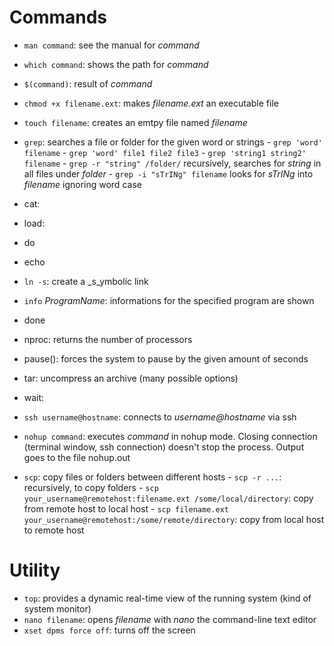 # Commands
* ``man command``: see the manual for _command_
* ``which command``: shows the path for _command_
* ``$(command)``: result of _command_

* ``chmod +x filename.ext``: makes _filename.ext_ an executable file

* ``touch filename``: creates an emtpy file named _filename_
* ``grep``: searches a file or folder for the given word or strings
      - ``grep 'word' filename``
      - ``grep 'word' file1 file2 file3``
      - ``grep 'string1 string2'  filename``
      - ``grep -r "string" /folder/`` recursively, searches for _string_ in all files under _folder_
      - ``grep -i "sTrINg" filename`` looks for _sTrINg_ into _filename_ ignoring word case
* cat:
* load:
* do
* echo
* ``ln -s``: create a _s_ymbolic link
* ``info`` _ProgramName_: informations for the specified program are shown
* done
* nproc: returns the number of processors
* pause(): forces the system to pause by the given amount of seconds
* tar: uncompress an archive (many possible options)
* wait: 
* ``ssh username@hostname``: connects to _username@hostname_ via ssh
* ``nohup command``: executes _command_ in nohup mode. Closing connection (terminal window, ssh connection) doesn't stop the process. Output goes to the file nohup.out
* ``scp``: copy files or folders between different hosts
      - ``scp -r ...``: recursively, to copy folders
      - ``scp your_username@remotehost:filename.ext /some/local/directory``: copy from remote host to local host
      - ``scp filename.ext your_username@remotehost:/some/remote/directory``: copy from local host to remote host 

# Utility
* ``top``: provides a dynamic real-time view of the running system (kind of system monitor)
* ``nano filename``: opens _filename_ with _nano_ the command-line text editor
* ``xset dpms force off``: turns off the screen
